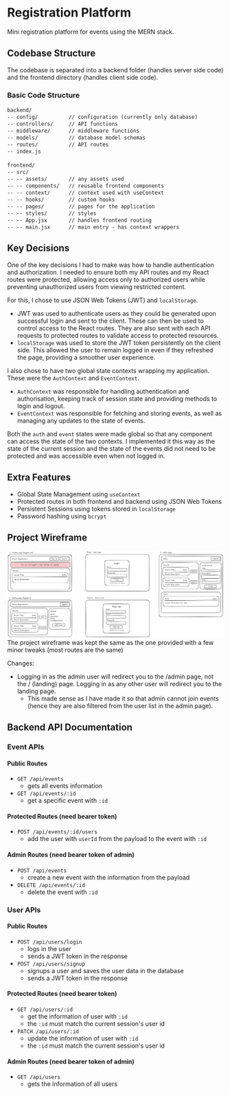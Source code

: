 # Registration Platform
Mini registration platform for events using the MERN stack.

## Codebase Structure

The codebase is separated into a backend folder (handles server side code) and the frontend directory (handles client side code).

### Basic Code Structure
```
backend/
-- config/          // configuration (currently only database)
-- controllers/     // API functions
-- middleware/      // middleware functions
-- models/          // database model schemas
-- routes/          // API routes
-- index.js

frontend/
-- src/
-- -- assets/       // any assets used
-- -- components/   // reusable frontend components
-- -- context/      // context used with useContext
-- -- hooks/        // custom hooks
-- -- pages/        // pages for the application
-- -- styles/       // styles
-- -- App.jsx       // handles frontend routing
-- -- main.jsx      // main entry - has context wrappers
```

## Key Decisions
One of the key decisions I had to make was how to handle authentication and authorization. I needed to ensure both my API routes and my React routes were protected, allowing access only to authorized users while preventing unauthorized users from viewing restricted content.

For this, I chose to use JSON Web Tokens (JWT) and `localStorage`.
- JWT was used to authenticate users as they could be generated upon successful login and sent to the client. These can then be used to control access to the React routes. They are also sent with each API requests to protected routes to validate access to protected resources.
- `localStorage` was used to store the JWT token persistently on the client side. This allowed the user to remain logged in even if they refreshed the page, providing a smoother user experience.

I also chose to have two global state contexts wrapping my application. These were the `AuthContext` and `EventContext`.
- `AuthContext` was responsible for handling authentication and authorisation, keeping track of session state and providing methods to login and logout.
- `EventContext` was responsible for fetching and storing events, as well as managing any updates to the state of events.

Both the `auth` and `event` states were made global so that any component can access the state of the two contexts. I implemented it this way as the state of the current session and the state of the events did not need to be protected and was accessible even when not logged in.

## Extra Features
- Global State Management using `useContext`
- Protected routes in both frontend and backend using JSON Web Tokens
- Persistent Sessions using tokens stored in `localStorage`
- Password hashing using `bcrypt`

## Project Wireframe
![](mockup.png)
The project wireframe was kept the same as the one provided with a few minor tweaks (most routes are the same)

Changes:
- Logging in as the admin user will redirect you to the /admin page, not the / (landing) page. Logging in as any other user will redirect you to the landing page.
    - This made sense as I have made it so that admin cannot join events (hence they are also filtered from the user list in the admin page).

## Backend API Documentation
### Event APIs
#### Public Routes
- `GET /api/events`
    - gets all events information
- `GET /api/events/:id`
    - get a specific event with `:id`

#### Protected Routes (need bearer token)
- `POST /api/events/:id/users`
    - add the user with `userId` from the payload to the event with `:id`

#### Admin Routes (need bearer token of admin)
- `POST /api/events`
    - create a new event with the information from the payload
- `DELETE /api/events/:id`
    - delete the event with `:id`

### User APIs
#### Public Routes
- `POST /api/users/login`
    - logs in the user 
    - sends a JWT token in the response
- `POST /api/users/signup`
    - signups a user and saves the user data in the database
    - sends a JWT token in the response

#### Protected Routes (need bearer token)
- `GET /api/users/:id`
    - get the information of user with `:id`
    - the `:id` must match the current session's user id
- `PATCH /api/users/:id`
    - update the information of user with `:id`
    - the `:id` must match the current session's user id

#### Admin Routes (need bearer token of admin)
- `GET /api/users`
    - gets the information of all users